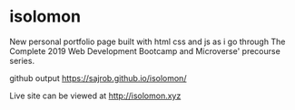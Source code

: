 # isolomon
New personal portfolio page
built with html css and js as i go through The Complete 2019 Web Development Bootcamp and Microverse' precourse series.

github output https://sajrob.github.io/isolomon/

Live site can be viewed at http://isolomon.xyz
